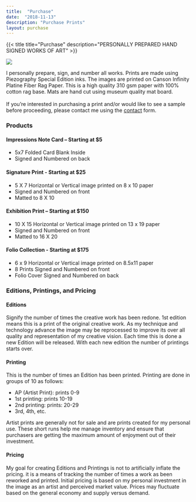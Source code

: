 ```yaml
---
title:  "Purchase"
date:  "2018-11-13"
description: "Purchase Prints"
layout: purchase
---
```

{{< title title="Purchase" description="PERSONALLY PREPARED HAND SIGNED WORKS OF ART" >}}

<span class="gallery">
<a href="/images/10x15_on_13x19_for_16x20_Convergence_Example.jpg"><img class="aligncenter" src="/images/10x15_on_13x19_for_16x20_Convergence_Example.jpg" /></a>
</span>

I personally prepare, sign, and number all works. Prints are made using Piezography Special Edition inks. The images are printed on Canson Infinity Platine Fiber Rag Paper. This is a high quality 310 gsm paper with 100% cotton rag base. Mats are hand cut using museum quality mat board. 
<br /><br />
If you’re interested in purchasing a print and/or would like to see a sample before proceeding, please contact me using the [contact](/contact/) form.



### **Products** 

#### Impressions Note Card – Starting at $5
* 5x7 Folded Card Blank Inside 
* Signed and Numbered on back

#### Signature Print - Starting at $25
* 5 X 7 Horizontal or Vertical image printed on 8 x 10 paper
* Signed and Numbered on front
* Matted to 8 X 10

#### Exhibition Print – Starting at $150
* 10 X 15 Horizontal or Vertical image printed on 13 x 19 paper
* Signed and Numbered on front
* Matted to 16 X 20


#### Folio Collection - Starting at $175
* 6 x 9 Horizontal or Vertical image printed on 8.5x11 paper
* 8 Prints Signed and Numbered on front 
* Folio Cover Signed and Numbered on back


### **Editions, Printings, and Pricing** 

#### Editions
Signify the number of times the creative work has been redone. 1st edition means this is a print of the original creative work. As my technique and  technology advance the image may be reprocessed to improve its over all quality and representation of my creative vision. Each time this is done a new Edition will be released. With each new edition the number of printings starts over. 

#### Printing
This is the number of times an Edition has been printed. Printing are done in groups of 10 as follows:

* AP (Artist Print): prints 0-9
* 1st printing: prints 10-19
* 2nd printing: prints: 20-29
* 3rd, 4th, etc. 

Artist prints are generally not for sale and are prints created for my personal use. These short runs help me manage inventory and ensure that purchasers are getting the maximum amount of enjoyment out of their investment.  

#### Pricing
My goal for creating Editions and Printings is not to artificially inflate the pricing. it is a means of tracking the number of times a work as been reworked and printed. Initial pricing is based on my personal investment in the image as an artist and perceived market value. Prices may fluctuate based on the general economy and supply versus demand.